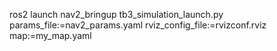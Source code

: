 ros2 launch nav2_bringup tb3_simulation_launch.py params_file:=nav2_params.yaml rviz_config_file:=rvizconf.rviz map:=my_map.yaml